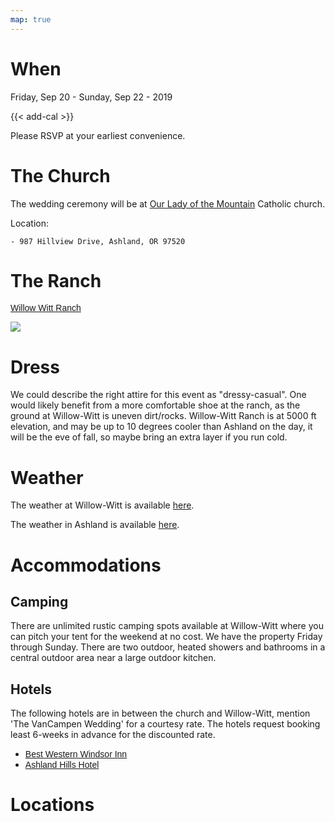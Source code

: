 ```yaml
---
map: true
---
```


# When

Friday, Sep 20 - Sunday, Sep 22 - 2019

{{< add-cal >}} 

Please RSVP at your earliest convenience. 

# The Church

The wedding ceremony will be at [Our Lady of the Mountain](https://ourladymt.org/) Catholic church.

Location:

    - 987 Hillview Drive, Ashland, OR 97520

# The Ranch 

<a href="https://willowwittranch.com/" target="_blank" style="font-family: 'Josefin Sans', sans-serif;">Willow Witt Ranch</a>

![](/img/WillowWitt.png#venue)

# Dress 

We could describe the right attire for this event as "dressy-casual". One would likely benefit from a more comfortable shoe at the ranch, as the ground at Willow-Witt is uneven dirt/rocks. Willow-Witt Ranch is at 5000 ft elevation, and may be up to 10 degrees cooler than Ashland on the day, it will be the eve of fall, so maybe bring an extra layer if you run cold.

# Weather 

The weather at Willow-Witt is available [here](https://www.google.com/search?q=willow+witt+weather&oq=willow+witt+weather&aqs=chrome..69i57j33.2829j0j7&sourceid=chrome&ie=UTF-8).

The weather in Ashland is available [here](https://www.google.com/search?safe=off&ei=rCX7XLqdCqqB0wKq74Zo&q=ashland+weather&oq=ashland+weather&gs_l=psy-ab.3..0i71l8.0.0..11532...0.0..0.0.0.......0......gws-wiz.giVUzuEls_o).

# Accommodations

## Camping

There are unlimited rustic camping spots available at Willow-Witt where you can pitch your tent for the weekend at no cost. We have the property Friday through Sunday. There are two outdoor, heated showers and bathrooms in a central outdoor area near a large outdoor kitchen.

## Hotels 

The following hotels are in between the church and Willow-Witt, mention 'The VanCampen Wedding' for a courtesy rate. The hotels request booking least 6-weeks in advance for the discounted rate.

<ul>
<li>
<a href="https://www.bestwestern.com/en_US/book/hotels-in-ashland/best-western-windsor-inn/propertyCode.38149.html" target="_blank" style="font-family: 'Josefin Sans', sans-serif;">Best Western Windsor Inn</a>
</li>
<li>
<a href="https://ashlandhillshotel.com/" target="_blank" style="font-family: 'Josefin Sans', sans-serif;">Ashland Hills Hotel</a>
</li>
</ul>


# Locations

